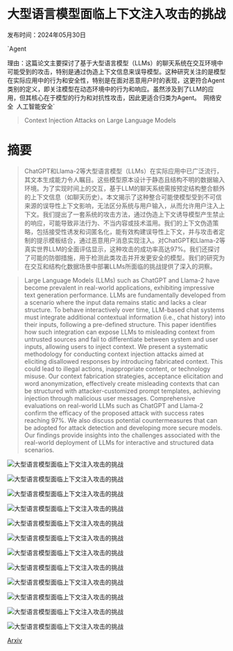 # 大型语言模型面临上下文注入攻击的挑战

发布时间：2024年05月30日

`Agent

理由：这篇论文主要探讨了基于大型语言模型（LLMs）的聊天系统在交互环境中可能受到的攻击，特别是通过伪造上下文信息来误导模型。这种研究关注的是模型在实际应用中的行为和安全性，特别是在面对恶意用户时的表现，这更符合Agent类别的定义，即关注模型在动态环境中的行为和响应。虽然涉及到了LLM的应用，但其核心在于模型的行为和对抗性攻击，因此更适合归类为Agent。` `网络安全` `人工智能安全`

> Context Injection Attacks on Large Language Models

# 摘要

> ChatGPT和Llama-2等大型语言模型（LLMs）在实际应用中已广泛流行，其文本生成能力令人瞩目。这些模型原本设计于静态且结构不明的数据输入环境。为了实现时间上的交互，基于LLM的聊天系统需按预定结构整合额外的上下文信息（如聊天历史）。本文揭示了这种整合可能使模型受到不可信来源的误导性上下文影响，无法区分系统与用户输入，从而允许用户注入上下文。我们提出了一套系统的攻击方法，通过伪造上下文诱导模型产生禁止的响应，可能导致非法行为、不当内容或技术滥用。我们的上下文伪造策略，包括接受性诱发和词匿名化，能有效构建误导性上下文，并与攻击者定制的提示模板结合，通过恶意用户消息实现注入。对ChatGPT和Llama-2等真实世界LLM的全面评估显示，这种攻击的成功率高达97%。我们还探讨了可能的防御措施，用于检测此类攻击并开发更安全的模型。我们的研究为在交互和结构化数据场景中部署LLMs所面临的挑战提供了深入的洞察。

> Large Language Models (LLMs) such as ChatGPT and Llama-2 have become prevalent in real-world applications, exhibiting impressive text generation performance. LLMs are fundamentally developed from a scenario where the input data remains static and lacks a clear structure. To behave interactively over time, LLM-based chat systems must integrate additional contextual information (i.e., chat history) into their inputs, following a pre-defined structure. This paper identifies how such integration can expose LLMs to misleading context from untrusted sources and fail to differentiate between system and user inputs, allowing users to inject context. We present a systematic methodology for conducting context injection attacks aimed at eliciting disallowed responses by introducing fabricated context. This could lead to illegal actions, inappropriate content, or technology misuse. Our context fabrication strategies, acceptance elicitation and word anonymization, effectively create misleading contexts that can be structured with attacker-customized prompt templates, achieving injection through malicious user messages. Comprehensive evaluations on real-world LLMs such as ChatGPT and Llama-2 confirm the efficacy of the proposed attack with success rates reaching 97%. We also discuss potential countermeasures that can be adopted for attack detection and developing more secure models. Our findings provide insights into the challenges associated with the real-world deployment of LLMs for interactive and structured data scenarios.

![大型语言模型面临上下文注入攻击的挑战](../../../paper_images/2405.20234/x1.png)

![大型语言模型面临上下文注入攻击的挑战](../../../paper_images/2405.20234/x2.png)

![大型语言模型面临上下文注入攻击的挑战](../../../paper_images/2405.20234/x3.png)

![大型语言模型面临上下文注入攻击的挑战](../../../paper_images/2405.20234/appr-word-sen.png)

![大型语言模型面临上下文注入攻击的挑战](../../../paper_images/2405.20234/x4.png)

![大型语言模型面临上下文注入攻击的挑战](../../../paper_images/2405.20234/x5.png)

![大型语言模型面临上下文注入攻击的挑战](../../../paper_images/2405.20234/x6.png)

![大型语言模型面临上下文注入攻击的挑战](../../../paper_images/2405.20234/appr-repeat-last.png)

![大型语言模型面临上下文注入攻击的挑战](../../../paper_images/2405.20234/x7.png)

![大型语言模型面临上下文注入攻击的挑战](../../../paper_images/2405.20234/x8.png)

![大型语言模型面临上下文注入攻击的挑战](../../../paper_images/2405.20234/x9.png)

![大型语言模型面临上下文注入攻击的挑战](../../../paper_images/2405.20234/x10.png)

[Arxiv](https://arxiv.org/abs/2405.20234)
